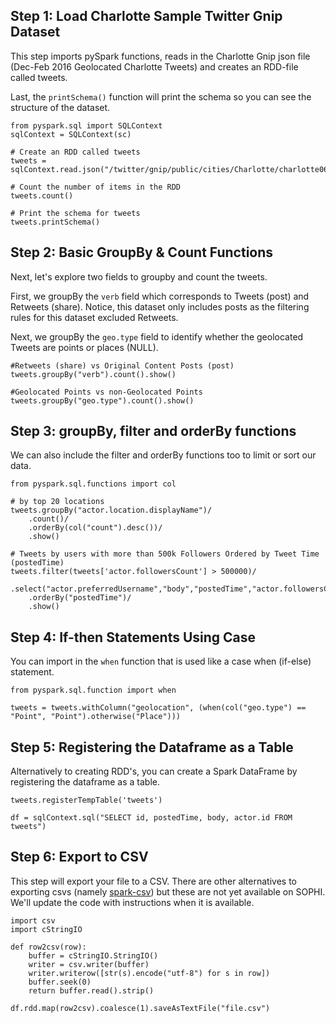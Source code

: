 ## Step 1: Load Charlotte Sample Twitter Gnip Dataset

This step imports pySpark functions, reads in the Charlotte Gnip json file (Dec-Feb 2016 Geolocated Charlotte Tweets) and creates an RDD-file called tweets.

Last, the `printSchema()` function will print the schema so you can see the structure of the dataset.

```{python}
from pyspark.sql import SQLContext
sqlContext = SQLContext(sc)

# Create an RDD called tweets
tweets = sqlContext.read.json("/twitter/gnip/public/cities/Charlotte/charlotte062016.json")

# Count the number of items in the RDD
tweets.count() 

# Print the schema for tweets
tweets.printSchema()
```

## Step 2: Basic GroupBy & Count Functions

Next, let's explore two fields to groupby and count the tweets.

First, we groupBy the `verb` field which corresponds to Tweets (post) and Retweets (share). Notice, this dataset only includes posts as the filtering rules for this dataset excluded Retweets.

Next, we groupBy the `geo.type` field to identify whether the geolocated Tweets are points or places (NULL).

```{python}
#Retweets (share) vs Original Content Posts (post)
tweets.groupBy("verb").count().show()

#Geolocated Points vs non-Geolocated Points
tweets.groupBy("geo.type").count().show()
```

## Step 3: groupBy, filter and orderBy functions

We can also include the filter and orderBy functions too to limit or sort our data.

```{python}
from pyspark.sql.functions import col

# by top 20 locations
tweets.groupBy("actor.location.displayName")/
    .count()/
    .orderBy(col("count").desc())/
    .show()

# Tweets by users with more than 500k Followers Ordered by Tweet Time (postedTime)
tweets.filter(tweets['actor.followersCount'] > 500000)/
    .select("actor.preferredUsername","body","postedTime","actor.followersCount")/
    .orderBy("postedTime")/
    .show()
```

## Step 4: If-then Statements Using Case

You can import in the `when` function that is used like a case when (if-else) statement.

```{python}
from pyspark.sql.function import when

tweets = tweets.withColumn("geolocation", (when(col("geo.type") == "Point", "Point").otherwise("Place")))
```

## Step 5: Registering the Dataframe as a Table

Alternatively to creating RDD's, you can create a Spark DataFrame by registering the dataframe as a table.

```{python}
tweets.registerTempTable('tweets')

df = sqlContext.sql("SELECT id, postedTime, body, actor.id FROM tweets")
```

## Step 6: Export to CSV

This step will export your file to a CSV. There are other alternatives to exporting csvs (namely [spark-csv](https://github.com/databricks/spark-csv)) but these are not yet available on SOPHI. We'll update the code with instructions when it is available.

```{python}
import csv
import cStringIO

def row2csv(row):
    buffer = cStringIO.StringIO()
    writer = csv.writer(buffer)
    writer.writerow([str(s).encode("utf-8") for s in row])
    buffer.seek(0)
    return buffer.read().strip()

df.rdd.map(row2csv).coalesce(1).saveAsTextFile("file.csv")
```
